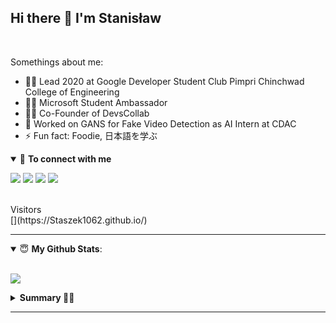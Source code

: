 ## Hi there 👋 I'm Stanisław


<br/>


Somethings about me:


- 🦸‍♂️ Lead 2020 at Google Developer Student Club Pimpri Chinchwad College of Engineering
- 🦸‍♂️ Microsoft Student Ambassador
- 👨‍💻 Co-Founder of DevsCollab
- 🔭 Worked on GANS for Fake Video Detection as AI Intern at CDAC
- ⚡ Fun fact: Foodie, 日本語を学ぶ

<details open>
<summary>🤝 <b>To connect with me</b></summary>

<p>
 
[<img src ="https://img.shields.io/badge/portfolio-%23.svg?&style=for-the-badge&logo=&logoColor=white%22">](https://suyashsonawane.github.io/)
[<img src="https://img.shields.io/badge/twitter-%231DA1F2.svg?&style=for-the-badge&logo=twitter&logoColor=white" />](https://twitter.com/SuyashYSonawane) 
[<img src="https://img.shields.io/badge/medium-%2312100E.svg?&style=for-the-badge&logo=medium&logoColor=white" />](https://towardsdatascience.com/@suyashsonawane)
[<img src="https://img.shields.io/badge/linkedin-%230077B5.svg?&style=for-the-badge&logo=linkedin&logoColor=white" />](https://www.linkedin.com/in/suyash-sonawane-44661417b/)

</p>

</details>
<br/>
Visitors <br/>
[<img src ="https://profile-counter.glitch.me/Staszek1062/count.svg" title="">](https://Staszek1062.github.io/)
<br/>

---

<details open>
 <summary> 😇 <b>My Github Stats</b>: </summary>

<br>

<p align>
  <img src = "https://github-readme-stats.vercel.app/api?username=Staszek1062&count_private=true">
  <!-- <img src = "https://github-readme-stats.vercel.app/api/top-langs/?username=Staszek1062&hide=css,js,html&theme=tokyonight"> -->
</p>

</details>


<details>
 <summary><b>Summary 👨‍💻</b></summary>
<br>
    
![Metrics](https://metrics.lecoq.io/suyashsonawane?template=classic&activity=1&followup=1&languages=1&lines=1&people=1&activity.limit=5&activity.days=14&activity.filter=all&activity.visibility=all&activity.timestamps=false&languages.colors=github&languages.threshold=0%25&people.limit=28&people.size=28&people.types=followers%2C%20following&people.identicons=false&people.shuffle=false&config.timezone=Asia%2FCalcutta&config.twemoji=true)
    
</details>


---
